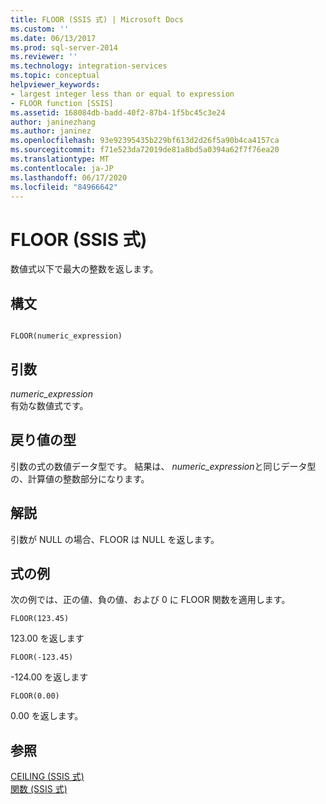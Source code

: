 ```yaml
---
title: FLOOR (SSIS 式) | Microsoft Docs
ms.custom: ''
ms.date: 06/13/2017
ms.prod: sql-server-2014
ms.reviewer: ''
ms.technology: integration-services
ms.topic: conceptual
helpviewer_keywords:
- largest integer less than or equal to expression
- FLOOR function [SSIS]
ms.assetid: 168084db-badd-40f2-87b4-1f5bc45c3e24
author: janinezhang
ms.author: janinez
ms.openlocfilehash: 93e92395435b229bf613d2d26f5a90b4ca4157ca
ms.sourcegitcommit: f71e523da72019de81a8bd5a0394a62f7f76ea20
ms.translationtype: MT
ms.contentlocale: ja-JP
ms.lasthandoff: 06/17/2020
ms.locfileid: "84966642"
---
```

# <a name="floor-ssis-expression"></a>FLOOR (SSIS 式)
  数値式以下で最大の整数を返します。  
  
## <a name="syntax"></a>構文  
  
```  
  
FLOOR(numeric_expression)  
```  
  
## <a name="arguments"></a>引数  
 *numeric_expression*  
 有効な数値式です。  
  
## <a name="result-types"></a>戻り値の型  
 引数の式の数値データ型です。 結果は、 *numeric_expression*と同じデータ型の、計算値の整数部分になります。  
  
## <a name="remarks"></a>解説  
 引数が NULL の場合、FLOOR は NULL を返します。  
  
## <a name="expression-examples"></a>式の例  
 次の例では、正の値、負の値、および 0 に FLOOR 関数を適用します。  
  
```  
FLOOR(123.45)  
```  
  
 123.00 を返します  
  
```  
FLOOR(-123.45)  
```  
  
 -124.00 を返します  
  
```  
FLOOR(0.00)  
```  
  
 0\.00 を返します。  
  
## <a name="see-also"></a>参照  
 [CEILING (SSIS 式)](ceiling-ssis-expression.md)   
 [関数 (SSIS 式)](functions-ssis-expression.md)  
  
  
